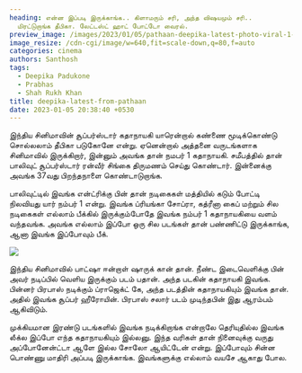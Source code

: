 ```yaml
---
heading: என்ன இப்படி இருக்காங்க.. கிளாமரும் சரி, அந்த விஷயமும் சரி..
  மிரட்டுறாங்க தீபிகா. லேட்டஸ்ட் ஹாட் போட்டோ வைரல்.
preview_image: /images/2023/01/05/pathaan-deepika-latest-photo-viral-1-.jpg
image_resize: /cdn-cgi/image/w=640,fit=scale-down,q=80,f=auto
categories: cinema
authors: Santhosh
tags:
  - Deepika Padukone
  - Prabhas
  - Shah Rukh Khan
title: deepika-latest-from-pathaan
date: 2023-01-05 20:38:40 +0530
---
```



இந்திய சினிமாவின் சூப்பர்ஸ்டார் கதாநாயகி யாரென்றால் கண்ணை மூடிக்கொண்டு சொல்லலாம் தீபிகா படுகோனே என்று. ஏனென்றால் அத்தனை வருடங்களாக சினிமாவில் இருக்கிறார், இன்னும் அவங்க தான் நமபர் 1 கதாநாயகி. சமீபத்தில் தான் பாலிவுட் சூப்பர்ஸ்டார் ரன்வீர் சிங்கை திருமணம் செய்து கொண்டார். இன்னைக்கு அவங்க 37வது பிறந்தநாளை கொண்டாடுறாங்க.

பாலிவுட்டில் இவங்க என்ட்ரிக்கு பின் தான் நடிகைகள் மத்தியில் கடும் போட்டி நிலவியது யார் நம்பர் 1 என்று. இவங்க ப்ரியங்கா சோப்ரா, கத்ரீனா கைப் மற்றும் சில நடிகைகள் எல்லாம் பீக்கில் இருக்கும்போதே இவங்க நம்பர் 1 கதாநாயகியை வளம் வந்தவங்க. அவங்க எல்லாம் இப்போ ஒரு சில படங்கள் தான் பண்ணிட்டு இருக்காங்க, ஆனா இவங்க இப்போவும் பீக்.

![](/images/2023/01/05/pathaan-deepika-latest-photo-viral-2-.jpg)

இந்திய சினிமாவில் பாட்ஷா ஈன்றாள் ஷாருக் கான் தான். நீண்ட இடைவெளிக்கு பின் அவர் நடிப்பில் வெளிய இருக்கும் படம் பதான். அந்த படகின் கதாநாயகி இவங்க. பின்னர் பிரபாஸ் நடிக்கும் ப்ராஜெக்ட் கே, அந்த படத்தின் கதாநாயகியும் இவங்க தான். அதில் இவங்க சூப்பர் ஹீரோயின். பிரபாஸ் சலார் படம் முடிந்தபின் இது ஆரம்பம் ஆகிவிடும்.

முக்கியமான இரண்டு படங்களில் இவங்க நடிக்கிறாங்க என்றாலே தெரியுதில்ல இவங்க லீக்ல இப்போ எந்த கதாநாயகியும் இல்லனு. இந்த வரிகள் தான் நினைவுக்கு வருது அப்போனேன்ட்டா ஆளே இல்ல சோலோ ஆயிட்டேன் என்று. இப்போவும் சின்ன பொண்ணு மாதிரி அப்படி இருக்காங்க. இவங்களுக்கு எல்லாம் வயசே ஆகாது போல.